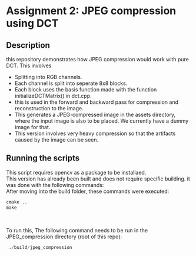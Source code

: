 # Assignment 2: JPEG compression using DCT

## Description

this repository demonstrates how JPEG compression would work with pure DCT. 
This involves 
- Splitting into RGB channels.
- Each channel is split into seperate 8x8 blocks.
- Each block uses the basis function made with the function initializeDCTMatrix() in dct.cpp.
- this is used in the forward and backward pass for compression and reconstruction to the image.
- This generates a JPEG-compressed image in the assets directory, where the input image is also to be placed. We currently have a dummy image for that.
- This version involves very heavy compression so that the artifacts caused by the image can be seen.

## Running the scripts
This script requires opencv as a package to be installaed. </br>
This version has already been built and does not require specific building. it was done with the following commands:</br>
After moving into the build folder, these commands were executed:
```python
cmake ..
make  
```
</br>

To run this, The following command needs to be run in the JPEG_compression directory (root of this repo):
```python
 ./build/jpeg_compression 
```

